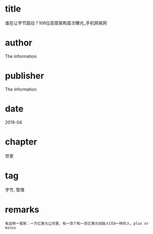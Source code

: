 # title
谁在让字节跳动？106位高管架构首次曝光_手机网易网

# author
The information

# publisher
The information

# date
2019-04

# chapter
世家

# tag
字节, 管理

# remarks
`有这样一笔账：一万亿美元公司里，有一百个和一百亿美元创始人CEO一样的人，plus or minus`

